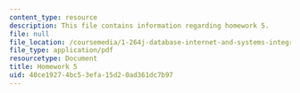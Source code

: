 ```yaml
---
content_type: resource
description: This file contains information regarding homework 5.
file: null
file_location: /coursemedia/1-264j-database-internet-and-systems-integration-technologies-fall-2013/40ce19274bc53efa15d20ad361dc7b97_MIT1_264JF13_HW5.pdf
file_type: application/pdf
resourcetype: Document
title: Homework 5
uid: 40ce1927-4bc5-3efa-15d2-0ad361dc7b97
---
```

